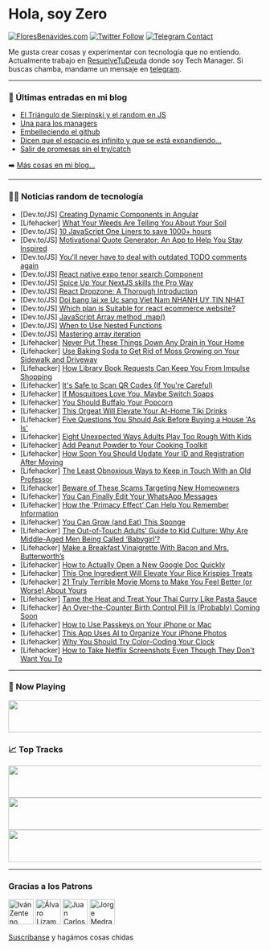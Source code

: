 # Hola, soy Zero

[![FloresBenavides.com](https://img.shields.io/website?down_message=oops&label=MiBlog&style=for-the-badge&up_message=online&url=https%3A%2F%2Ffloresbenavides.com)](https://floresbenavides.com) [![Twitter Follow](https://img.shields.io/twitter/follow/ZeroDragon?color=%231DA1F2&label=Follow&logo=twitter&logoColor=ffffff&style=for-the-badge)](https://twitter.com/zerodragon) [![Telegram Contact](https://img.shields.io/badge/escr%C3%ADbeme-ZeroDragon-%2326A5E4?style=for-the-badge&logo=telegram)](https://t.me/zerodragon)

Me gusta crear cosas y experimentar con tecnología que no entiendo.
Actualmente trabajo en [ResuelveTuDeuda](http://github.com/resuelve) donde soy Tech Manager.
Si buscas chamba, mandame un mensaje en [telegram](https://t.me/zerodragon).

---

### 📕 Últimas entradas en mi blog
<!-- BLOG-POST-LIST:START -->
- [El Triángulo de Sierpinski y el random en JS](https://floresbenavides.com/el-triangulo-de-sierpinski-y-el-random-en-js/)
- [Una para los managers](https://floresbenavides.com/una-para-los-managers/)
- [Embelleciendo el github](https://floresbenavides.com/embelleciendo-el-github/)
- [Dicen que el espacio es infinito y que se está expandiendo…](https://floresbenavides.com/dicen-que-el-espacio-es-infinito-y-que-se-esta-expandiendo/)
- [Salir de promesas sin el try/catch](https://floresbenavides.com/salir-de-promesas-sin-el-try-catch/)
<!-- BLOG-POST-LIST:END -->

➡️ [Más cosas en mi blog...](https://floresbenavides.com)

---

### 👨‍💻 Noticias random de tecnología
<!-- TECH-POSTS:START -->
- [Dev.to/JS] [Creating Dynamic Components in Angular](https://dev.to/dimitarstbc/creating-dynamic-components-in-angular-25bb)
- [Lifehacker] [What Your Weeds Are Telling You About Your Soil](https://lifehacker.com/what-your-weeds-are-telling-you-about-your-soil-1850426794)
- [Dev.to/JS] [10 JavaScript One Liners to save 1000+ hours](https://dev.to/xplodivity/10-javascript-one-liners-to-save-1000-hours-135n)
- [Dev.to/JS] [Motivational Quote Generator: An App to Help You Stay Inspired](https://dev.to/abhixsh/motivational-quote-generator-an-app-to-help-you-stay-inspired-5h2h)
- [Dev.to/JS] [You&#39;ll never have to deal with outdated TODO comments again](https://dev.to/maxprilutskiy/youll-never-have-to-deal-with-outdated-todo-comments-again-288o)
- [Dev.to/JS] [React native expo tenor search Component](https://dev.to/rogueloop/react-native-expo-tenor-search-component-1c6g)
- [Dev.to/JS] [Spice Up Your NextJS skills the Pro Way](https://dev.to/ashutoshbhadauriya/spice-up-your-nextjs-skills-the-pro-way-16gn)
- [Dev.to/JS] [React Dropzone: A Thorough Introduction](https://dev.to/fpaghar/react-dropzone-a-thorough-introduction-5ebj)
- [Dev.to/JS] [Doi bang lai xe Uc sang Viet Nam NHANH UY TIN NHAT](https://dev.to/capdoigplxantin/doi-bang-lai-xe-uc-sang-viet-nam-nhanh-uy-tin-nhat-4fjm)
- [Dev.to/JS] [Which plan is Suitable for react ecommerce website?](https://dev.to/deepakydv9315/which-plan-is-suitable-for-react-ecommerce-website-j0n)
- [Dev.to/JS] [JavaScript Array method .map&lpar;&rpar;](https://dev.to/anandpatel1986/javascript-array-method-map-a32)
- [Dev.to/JS] [When to Use Nested Functions](https://dev.to/_elergy_/when-to-use-nested-functions-45ad)
- [Dev.to/JS] [Mastering array iteration](https://dev.to/pedromarungo/mastering-array-iteration-50cl)
- [Lifehacker] [Never Put These Things Down Any Drain in Your Home](https://lifehacker.com/never-put-these-things-down-any-drain-in-your-home-1850426969)
- [Lifehacker] [Use Baking Soda to Get Rid of Moss Growing on Your Sidewalk and Driveway](https://lifehacker.com/use-baking-soda-to-get-rid-of-moss-growing-on-your-side-1850426990)
- [Lifehacker] [How Library Book Requests Can Keep You From Impulse Shopping](https://lifehacker.com/how-library-book-requests-can-keep-you-from-impulse-sho-1850427008)
- [Lifehacker] [It&#39;s Safe to Scan QR Codes &lpar;If You&#39;re Careful&rpar;](https://lifehacker.com/its-safe-to-scan-qr-codes-if-youre-careful-1850432586)
- [Lifehacker] [If Mosquitoes Love You, Maybe Switch Soaps](https://lifehacker.com/if-mosquitoes-love-you-maybe-switch-soaps-1850433477)
- [Lifehacker] [You Should Buffalo Your Popcorn](https://lifehacker.com/you-should-buffalo-your-popcorn-1850433286)
- [Lifehacker] [This Orgeat Will Elevate Your At-Home Tiki Drinks](https://lifehacker.com/this-orgeat-will-elevate-your-at-home-tiki-drinks-1850358174)
- [Lifehacker] [Five Questions You Should Ask Before Buying a House &#39;As Is&#39;](https://lifehacker.com/five-questions-you-should-ask-before-buying-a-house-as-1850432696)
- [Lifehacker] [Eight Unexpected Ways Adults Play Too Rough With Kids](https://lifehacker.com/eight-unexpected-ways-adults-play-too-rough-with-kids-1850432796)
- [Lifehacker] [Add Peanut Powder to Your Cooking Toolkit](https://lifehacker.com/add-peanut-powder-to-your-cooking-toolkit-1850432861)
- [Lifehacker] [How Soon You Should Update Your ID and Registration After Moving](https://lifehacker.com/how-soon-you-should-update-your-id-and-registration-aft-1850432376)
- [Lifehacker] [The Least Obnoxious Ways to Keep in Touch With an Old Professor](https://lifehacker.com/the-least-obnoxious-ways-to-keep-in-touch-with-an-old-p-1850432196)
- [Lifehacker] [Beware of These Scams Targeting New Homeowners](https://lifehacker.com/beware-of-these-scams-targeting-new-homeowners-1850432484)
- [Lifehacker] [You Can Finally Edit Your WhatsApp Messages](https://lifehacker.com/you-can-finally-edit-your-whatsapp-messages-1850432192)
- [Lifehacker] [How the ‘Primacy Effect’ Can Help You Remember Information](https://lifehacker.com/how-the-primacy-effect-can-help-you-remember-informat-1850432109)
- [Lifehacker] [You Can Grow &lpar;and Eat&rpar; This Sponge](https://lifehacker.com/you-can-grow-and-eat-this-sponge-1850421644)
- [Lifehacker] [The Out-of-Touch Adults’ Guide to Kid Culture: Why Are Middle-Aged Men Being Called ‘Babygirl’?](https://lifehacker.com/the-out-of-touch-adults-guide-to-kid-culture-why-are-1850431313)
- [Lifehacker] [Make a Breakfast Vinaigrette With Bacon and Mrs. Butterworth’s](https://lifehacker.com/make-a-breakfast-vinaigrette-with-bacon-and-mrs-butter-1850429774)
- [Lifehacker] [How to Actually Open a New Google Doc Quickly](https://lifehacker.com/how-to-actually-open-a-new-google-doc-quickly-1850428861)
- [Lifehacker] [This One Ingredient Will Elevate Your Rice Krispies Treats](https://lifehacker.com/this-one-ingredient-will-elevate-your-rice-krispies-tre-1850427025)
- [Lifehacker] [21 Truly Terrible Movie Moms to Make You Feel Better &lpar;or Worse&rpar; About Yours](https://lifehacker.com/21-truly-terrible-movie-moms-to-make-you-feel-better-o-1850424947)
- [Lifehacker] [Tame the Heat and Treat Your Thai Curry Like Pasta Sauce](https://lifehacker.com/tame-the-heat-and-treat-your-thai-curry-like-pasta-sauc-1850429761)
- [Lifehacker] [An Over-the-Counter Birth Control Pill Is &lpar;Probably&rpar; Coming Soon](https://lifehacker.com/an-over-the-counter-birth-control-pill-is-probably-co-1850429516)
- [Lifehacker] [How to Use Passkeys on Your iPhone or Mac](https://lifehacker.com/how-to-use-passkeys-on-your-iphone-or-mac-1850428402)
- [Lifehacker] [This App Uses AI to Organize Your iPhone Photos](https://lifehacker.com/this-app-uses-ai-to-organize-your-iphone-photos-1850429061)
- [Lifehacker] [Why You Should Try Color-Coding Your Clock](https://lifehacker.com/why-you-should-try-color-coding-your-clock-1850428961)
- [Lifehacker] [How to Take Netflix Screenshots Even Though They Don&#39;t Want You To](https://lifehacker.com/how-to-take-netflix-screenshots-even-though-they-dont-w-1850428571)<!-- TECH-POSTS:END -->

---

### 🎵 Now Playing
<a href="https://spotify-now-playing-dun.vercel.app/now-playing?open"><img src="https://spotify-now-playing-dun.vercel.app/now-playing" width="540" height="64"></a>

### 📈 Top Tracks
<a href="https://spotify-now-playing-dun.vercel.app/top-tracks?i=1&open"><img src="https://spotify-now-playing-dun.vercel.app/top-tracks?i=1" width="540" height="64"></a>
<a href="https://spotify-now-playing-dun.vercel.app/top-tracks?i=2&open"><img src="https://spotify-now-playing-dun.vercel.app/top-tracks?i=2" width="540" height="64"></a>
<a href="https://spotify-now-playing-dun.vercel.app/top-tracks?i=3&open"><img src="https://spotify-now-playing-dun.vercel.app/top-tracks?i=3" width="540" height="64"></a>

---

### Gracias a los Patrons
[<img src="https://avatars.githubusercontent.com/u/243380?v=4" alt="Iván Zenteno" width="50px">](https://github.com/k001) [<img src="https://avatars.githubusercontent.com/u/19955639?v=4" alt="Álvaro Lizama" width="50px">](https://github.com/alvarolizama) [<img src="https://avatars.githubusercontent.com/u/2718753?v=4" alt="Juan Carlos Ruiz" width="50px">](https://github.com/JuanCrg90) [<img src="https://avatars.githubusercontent.com/u/37025?v=4" alt="Jorge Medrano" width="50px">](https://github.com/h1pp1e) 

[Suscríbanse](https://www.patreon.com/zerodragon) y hagámos cosas chidas
